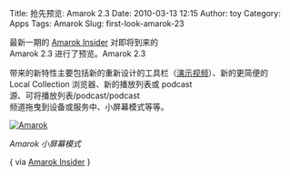 Title: 抢先预览: Amarok 2.3
Date: 2010-03-13 12:15
Author: toy
Category: Apps
Tags: Amarok
Slug: first-look-amarok-23

最新一期的 [Amarok Insider](http://amarok.kde.org/en/node/735)
对即将到来的  
Amarok 2.3 进行了预览。Amarok 2.3  

带来的新特性主要包括新的重新设计的工具栏（[演示视频](http://mark.kollide.net/ToolbarV3%20dragscroll.ogv)）、新的更简便的  
Local Collection 浏览器、新的播放列表或 podcast  
源、可将播放列表/podcast/podcast  
频道拖曳到设备或服务中、小屏幕模式等等。

[![Amarok](http://i.linuxtoy.org/images/2010/03/amarok-small-screen-thumb.png)](http://i.linuxtoy.org/images/2010/03/amarok-small-screen.png)

*Amarok 小屏幕模式*

{ via [Amarok Insider](http://amarok.kde.org/en/node/735) }
